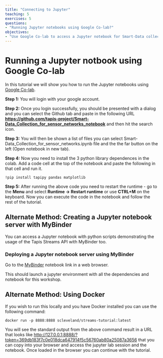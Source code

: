 ```yaml
---
title: "Connecting to Jupyter"
teaching: 5
exercises: 5
questions:
- "Running Jupyter notebooks using Google Co-lab?"
objectives:
- "Use Google Co-lab to access a Jupyter notebook for Smart-Data collection for sensor networks."
---
```

# Running a Jupyter notbook using Google Co-lab

In this tutorial we will show you how to run the Jupyter notebooks using [Google Co-lab](https://colab.research.google.com/). 

**Step 1:** You will login with your google account.  

**Step 2:** Once you login successfully, you should be presented with a dialog and you can select the Github tab and paste in the following URL **https://github.com/tapis-project/Smart-Data_Collection_for_sensor_networks_notebook** and then hit the search icon.  

**Step 3:** You will then be shown a list of files you can select Smart-Data_Collection_for_sensor_networks.ipynb file and the the far button on the left (Open notebook in new tab).

**Step 4:** Now you need to install the 3 python library dependences in the colab. Add a code cell at the top of the notebook and paste the following in that cell and run it.

```!pip install tapipy pandas matplotlib```

**Step 5:** After running the above code you need to restart the runtime - go to the **Menu** and select **Runtime -> Restart runtime** or use **CTRL+M** on the keyboard.  Now you can execute the code in the notebook and follow the rest of the tutorial.


## Alternate Method: Creating a Jupyter notebook server with MyBinder

You can access a Jupyter notebook with python scripts demonstrating the usage of the Tapis Streams API with MyBinder too. 

### Deploying a Jupyter notebook server using MyBinder

Go to the [MyBinder](https://mybinder.org/v2/gh/scleveland/Smart-Data_Collection_for_sensor_networks_notebook/HEAD?labpath=Smart-Data_Collection_for_sensor_networks.ipynb) notebook link in a web browser.

This should launch a jupyter environment with all the dependencies and notebook for this workshop.


## Alternate Method: Using Docker

If you wish to run this locally and you have Docker installed you can use the following command:

```docker run -p 8888:8888 scleveland/streams-tutorial:latest```

You will see the standard output from the above command result in a URL that looks like http://127.0.0.1:8888/?token=369db183f7c0e018dca647914f5c56760ab80a25087a3656 that you can copy into your browser and access the jupyter lab session and the notebook. Once loaded in the browser you can continue with the tutorial.
